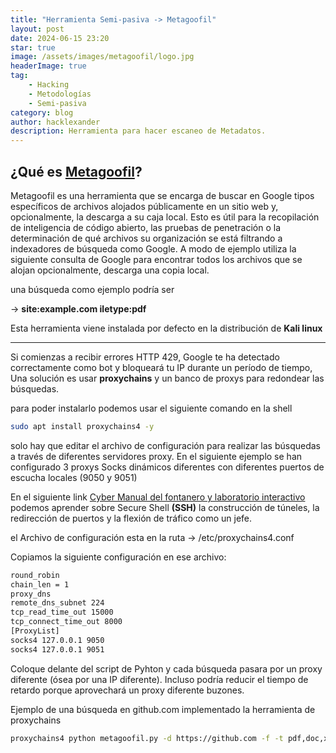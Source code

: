 ```yaml
---
title: "Herramienta Semi-pasiva -> Metagoofil"
layout: post
date: 2024-06-15 23:20
star: true
image: /assets/images/metagoofil/logo.jpg 
headerImage: true
tag:
    - Hacking 
    - Metodologías 
    - Semi-pasiva 
category: blog
author: hacklexander
description: Herramienta para hacer escaneo de Metadatos.
---
```



## ¿Qué es [Metagoofil](https://github.com/opsdisk/metagoofil)?

Metagoofil es una herramienta que se encarga de buscar en Google tipos específicos de archivos alojados públicamente en un sitio web y, opcionalmente, la descarga a su caja local. Esto es útil para la recopilación de inteligencia de código abierto, las pruebas de penetración o la determinación de qué archivos su organización se está filtrando a indexadores de búsqueda como Google. A modo de ejemplo utiliza la siguiente consulta de Google para encontrar todos los archivos que se alojan opcionalmente, descarga una copia local.

una búsqueda como ejemplo podría ser 

-> **site:example.com  iletype:pdf** 


Esta herramienta viene instalada por defecto en la distribución de **Kali linux** 


---

Si comienzas a recibir errores HTTP 429, Google te ha detectado correctamente como bot y bloqueará tu IP durante un período de tiempo, Una solución es usar **proxychains** y un banco de proxys para redondear las búsquedas.


para poder instalarlo podemos usar el siguiente comando en la shell

```bash
sudo apt install proxychains4 -y
```

solo hay que editar el archivo de configuración para realizar las búsquedas a través de diferentes servidores proxy. En el siguiente ejemplo se han configurado 3 proxys Socks dinámicos diferentes con diferentes puertos de escucha locales (9050 y 9051) 

En el siguiente link [Cyber Manual del fontanero y laboratorio interactivo](https://gumroad.com/l/cph_book_and_lab) podemos aprender sobre Secure Shell **(SSH)** la construcción de túneles, la redirección de puertos y la flexión de tráfico como un jefe.

el Archivo de configuración esta en la ruta -> /etc/proxychains4.conf


Copiamos la siguiente configuración en ese archivo:

```bash
round_robin
chain_len = 1
proxy_dns
remote_dns_subnet 224
tcp_read_time_out 15000
tcp_connect_time_out 8000
[ProxyList]
socks4 127.0.0.1 9050
socks4 127.0.0.1 9051
```

Coloque delante del script de Pyhton y cada búsqueda pasara por un proxy diferente (ósea por una IP diferente). Incluso podría reducir el tiempo de retardo porque aprovechará un proxy diferente buzones.


Ejemplo de una búsqueda en github.com implementado la herramienta de proxychains

```bash
proxychains4 python metagoofil.py -d https://github.com -f -t pdf,doc,xls
```




